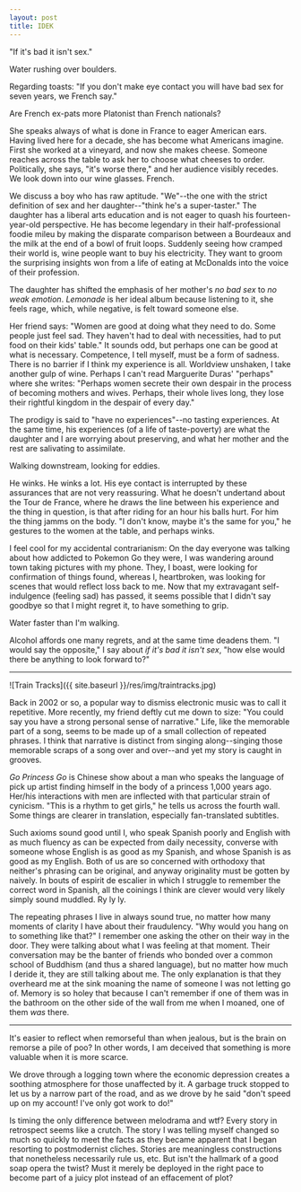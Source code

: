 ```yaml
---
layout: post
title: IDEK
---
```


"If it's bad it isn't sex."

Water rushing over boulders.

Regarding toasts: "If you don't make eye contact you will have bad sex for seven years, we French say."

Are French ex-pats more Platonist than French nationals?

She speaks always of what is done in France to eager American ears. Having lived here for a decade, she has become what Americans imagine. First she worked at a vineyard, and now she makes cheese. Someone reaches across the table to ask her to choose what cheeses to order. Politically, she says, "it's worse there," and her audience visibly recedes. We look down into our wine glasses. French.

We discuss a boy who has raw aptitude. "We"--the one with the strict definition of sex and her daughter--"think he's a super-taster." The daughter has a liberal arts education and is not eager to quash his fourteen-year-old perspective. He has become legendary in their half-professional foodie mileu by making the disparate comparison between a Bourdeaux and the milk at the end of a bowl of fruit loops. Suddenly seeing how cramped their world is, wine people want to buy his electricity. They want to groom the surprising insights won from a life of eating at McDonalds into the voice of their profession.

The daughter has shifted the emphasis of her mother's *no bad sex* to *no weak emotion*. *Lemonade* is her ideal album because listening to it, she feels rage, which, while negative, is felt toward someone else.

Her friend says: "Women are good at doing what they need to do. Some people just feel sad. They haven't had to deal with necessities, had to put food on their kids' table." It sounds odd, but perhaps one can be good at what is necessary. Competence, I tell myself, must be a form of sadness. There is no barrier if I think my experience is all. Worldview unshaken, I take another gulp of wine. Perhaps I can't read Marguerite Duras' "perhaps" where she writes: "Perhaps women secrete their own despair in the process of becoming mothers and wives. Perhaps, their whole lives long, they lose their rightful kingdom in the despair of every day."

The prodigy is said to "have no experiences"--no tasting experiences. At the same time, his experiences (of a life of taste-poverty) are what the daughter and I are worrying about preserving, and what her mother and the rest are salivating to assimilate.

Walking downstream, looking for eddies.

He winks. He winks a lot. His eye contact is interrupted by these assurances that are not very reassuring. What he doesn't undertand about the Tour de France, where he draws the line between his experience and the thing in question, is that after riding for an hour his balls hurt. For him the thing jamms on the body. "I don't know, maybe it's the same for you," he gestures to the women at the table, and perhaps winks.

I feel cool for my accidental contrarianism: On the day everyone was talking about how addicted to Pokemon Go they were, I was wandering around town taking pictures with my phone. They, I boast, were looking for confirmation of things found, whereas I, heartbroken, was looking for scenes that would reflect loss back to me. Now that my extravagant self-indulgence (feeling sad) has passed, it seems possible that I didn't say goodbye so that I might regret it, to have something to grip.

Water faster than I'm walking.

Alcohol affords one many regrets, and at the same time deadens them. "I would say the opposite," I say about *if it's bad it isn't sex*, "how else would there be anything to look forward to?"

---

![Train Tracks]({{ site.baseurl }}/res/img/traintracks.jpg)

Back in 2002 or so, a popular way to dismiss electronic music was to call it repetitive. More recently, my friend deftly cut me down to size: "You could say you have a strong personal sense of narrative." Life, like the memorable part of a song, seems to be made up of a small collection of repeated phrases. I think that narrative is distinct from singing along--singing those memorable scraps of a song over and over--and yet my story is caught in grooves.

*Go Princess Go* is Chinese show about a man who speaks the language of pick up artist finding himself in the body of a princess 1,000 years ago. Her/his interactions with men are inflected with that particular strain of cynicism. "This is a rhythm to get girls," he tells us across the fourth wall. Some things are clearer in translation, especially fan-translated subtitles.

Such axioms sound good until I, who speak Spanish poorly and English with as much fluency as can be expected from daily necessity, converse with someone whose English is as good as my Spanish, and whose Spanish is as good as my English. Both of us are so concerned with orthodoxy that neither's phrasing can be original, and anyway originality must be gotten by naively. In bouts of espirit de escalier in which I struggle to remember the correct word in Spanish, all the coinings I think are clever would very likely simply sound muddled. Ry ly ly.

The repeating phrases I live in always sound true, no matter how many moments of clarity I have about their fraudulency. "Why would you hang on to something like that?" I remember one asking the other on their way in the door. They were talking about what I was feeling at that moment. Their conversation may be the banter of friends who bonded over a common school of Buddhism (and thus a shared language), but no matter how much I deride it, they are still talking about me. The only explanation is that they overheard me at the sink moaning the name of someone I was not letting go of. Memory is so holey that because I can't remember if one of them was in the bathroom on the other side of the wall from me when I moaned, one of them *was* there.

---

It's easier to reflect when remorseful than when jealous, but is the brain on remorse a pile of poo? In other words, I am deceived that something is more valuable when it is more scarce.

We drove through a logging town where the economic depression creates a soothing atmosphere for those unaffected by it. A garbage truck stopped to let us by a narrow part of the road, and as we drove by he said "don't speed up on my account! I've only got work to do!"

Is timing the only difference between melodrama and wtf? Every story in retrospect seems like a crutch. The story I was telling myself changed so much so quickly to meet the facts as they became apparent that I began resorting to postmodernist cliches. Stories are meaningless constructions that nonetheless necessarily rule us, etc. But isn't the hallmark of a good soap opera the twist? Must it merely be deployed in the right pace to become part of a juicy plot instead of an effacement of plot?